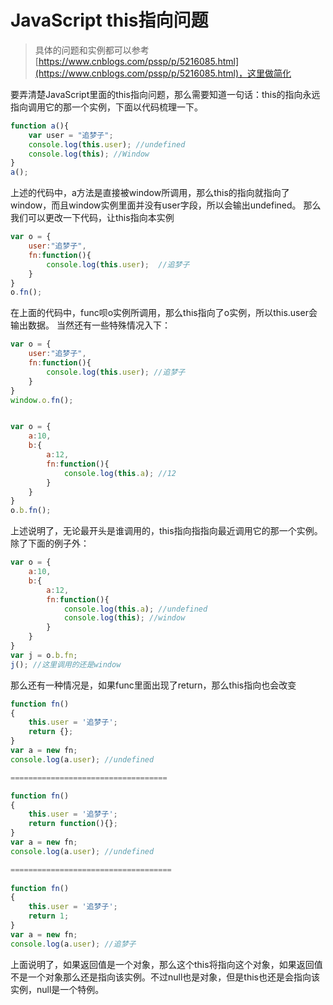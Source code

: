 # JavaScript this指向问题

> 具体的问题和实例都可以参考[https://www.cnblogs.com/pssp/p/5216085.html](https://www.cnblogs.com/pssp/p/5216085.html)，这里做简化



要弄清楚JavaScript里面的this指向问题，那么需要知道一句话：this的指向永远指向调用它的那一个实例，下面以代码梳理一下。
```javascript
function a(){
    var user = "追梦子";
    console.log(this.user); //undefined
    console.log(this); //Window
}
a();
```
上述的代码中，a方法是直接被window所调用，那么this的指向就指向了window，而且window实例里面并没有user字段，所以会输出undefined。
那么我们可以更改一下代码，让this指向本实例
```javascript
var o = {
    user:"追梦子",
    fn:function(){
        console.log(this.user);  //追梦子
    }
}
o.fn();
```
在上面的代码中，func呗o实例所调用，那么this指向了o实例，所以this.user会输出数据。
当然还有一些特殊情况入下：
```javascript
var o = {
    user:"追梦子",
    fn:function(){
        console.log(this.user); //追梦子
    }
}
window.o.fn();


var o = {
    a:10,
    b:{
        a:12,
        fn:function(){
            console.log(this.a); //12
        }
    }
}
o.b.fn();
```
上述说明了，无论最开头是谁调用的，this指向指指向最近调用它的那一个实例。除了下面的例子外：
```javascript
var o = {
    a:10,
    b:{
        a:12,
        fn:function(){
            console.log(this.a); //undefined
            console.log(this); //window
        }
    }
}
var j = o.b.fn;
j(); //这里调用的还是window
```


那么还有一种情况是，如果func里面出现了return，那么this指向也会改变
```javascript
function fn()  
{  
    this.user = '追梦子';  
    return {};  
}
var a = new fn;  
console.log(a.user); //undefined

===================================

function fn()  
{  
    this.user = '追梦子';  
    return function(){};
}
var a = new fn;  
console.log(a.user); //undefined

====================================
  
function fn()  
{  
    this.user = '追梦子';  
    return 1;
}
var a = new fn;  
console.log(a.user); //追梦子
```
上面说明了，如果返回值是一个对象，那么这个this将指向这个对象，如果返回值不是一个对象那么还是指向该实例。不过null也是对象，但是this也还是会指向该实例，null是一个特例。
